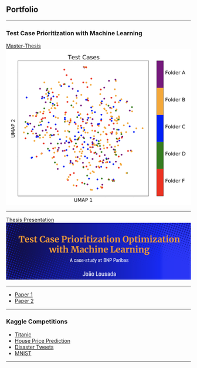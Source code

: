 ## Portfolio

---

### Test Case Prioritization with Machine Learning

[Master-Thesis](/sample_page)
<img src="images/tests.png?raw=true"/>

---
[Thesis Presentation](/pdf/Thesis_presentation.pdf)
<img src="images/thesis_front.png?raw=true"/>

---
- [Paper 1](https://arxiv.org/abs/2012.11364)
- [Paper 2](https://arxiv.org/abs/2012.10154)

---

### Kaggle Competitions

- [Titanic](https://www.kaggle.com/joolousada/titanic-predictions)
- [House Price Prediction](https://www.kaggle.com/joolousada/house-prices-prediction)
- [Disaster Tweets](https://www.kaggle.com/joolousada/nlp-disaster-tweets-tf-idf-linearsvc)
- [MNIST](https://www.kaggle.com/joolousada/mnist-digitrecognizer)

---

